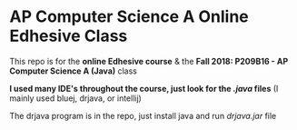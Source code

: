 # AP Computer Science A Online Edhesive Class
This repo is for the **online Edhesive course** & the **Fall 2018: P209B16 - AP Computer Science A (Java)** class  
  
**I used many IDE's throughout the course, just look for the _.java_ files** (I mainly used bluej, drjava, or intellij)  
  
The drjava program is in the repo, just install java and run _drjava.jar_ file  

